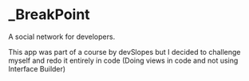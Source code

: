 # _BreakPoint

A social network for developers.

This app was part of a course by devSlopes but I decided to challenge myself and redo it entirely in code (Doing views in code and not using Interface Builder)
